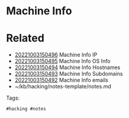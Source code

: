 # Machine Info

# Related

- [20221003150496](/zet/20221003150496/README.md) Machine Info IP
- [20221003150495](/zet/20221003150495/README.md) Machine Info OS Info
- [20221003150494](/zet/20221003150494/README.md) Machine Info Hostnames
- [20221003150493](/zet/20221003150493/README.md) Machine Info Subdomains
- [20221003150492](/zet/20221003150492/README.md) Machine Info emails
- ~/kb/hacking/notes-template/notes.md

Tags:

    #hacking #notes 
